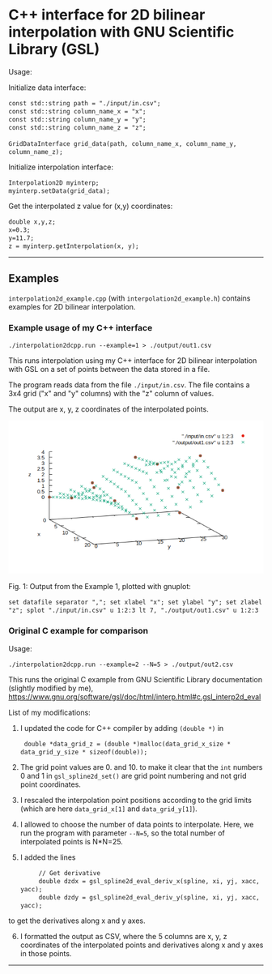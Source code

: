 # C++ interface for 2D bilinear interpolation with GNU Scientific Library (GSL)

Usage:

Initialize data interface:

    const std::string path = "./input/in.csv";
    const std::string column_name_x = "x";
    const std::string column_name_y = "y";
    const std::string column_name_z = "z";

    GridDataInterface grid_data(path, column_name_x, column_name_y, column_name_z);

Initialize interpolation interface:

    Interpolation2D myinterp;
    myinterp.setData(grid_data);

Get the interpolated z value for (x,y) coordinates: 

    double x,y,z;
    x=0.3;
    y=11.7;
    z = myinterp.getInterpolation(x, y);

--------------------

## Examples

`interpolation2d_example.cpp` (with `interpolation2d_example.h`) contains examples for 2D bilinear interpolation. 

### Example usage of my C++ interface

    ./interpolation2dcpp.run --example=1 > ./output/out1.csv

This runs interpolation using my C++ interface for 2D bilinear interpolation with GSL on a set of points between the data stored in a file. 

The program reads data from the file `./input/in.csv`. The file contains a 3x4 grid ("x" and "y" columns) with the "z" column of values. 

The output are x, y, z coordinates of the interpolated points.

<img src="./output/out1.png" alt="out1.csv"/>

Fig. 1: Output from the Example 1, plotted with gnuplot:

    set datafile separator ","; set xlabel "x"; set ylabel "y"; set zlabel "z"; splot "./input/in.csv" u 1:2:3 lt 7, "./output/out1.csv" u 1:2:3

### Original C example for comparison

Usage:

    ./interpolation2dcpp.run --example=2 --N=5 > ./output/out2.csv

This runs the original C example from GNU Scientific Library documentation (slightly modified by me), https://www.gnu.org/software/gsl/doc/html/interp.html#c.gsl_interp2d_eval

List of my modifications:

1. I updated the code for C++ compiler by adding `(double *)` in

        double *data_grid_z = (double *)malloc(data_grid_x_size * data_grid_y_size * sizeof(double));
        
2. The grid point values are 0. and 10. to make it clear that the `int` numbers 0 and 1 in `gsl_spline2d_set()` are grid point numbering and not grid point coordinates.

3. I rescaled the interpolation point positions according to the grid limits (which are here `data_grid_x[1]` and `data_grid_y[1]`).

4. I allowed to choose the number of data points to interpolate. Here, we run the program with parameter `--N=5`, so the total number of interpolated points is N*N=25.

5. I added the lines

            // Get derivative
            double dzdx = gsl_spline2d_eval_deriv_x(spline, xi, yj, xacc, yacc);
            double dzdy = gsl_spline2d_eval_deriv_y(spline, xi, yj, xacc, yacc);

to get the derivatives along x and y axes.

6. I formatted the output as CSV, where the 5 columns are x, y, z coordinates of the interpolated points and derivatives along x and y axes in those points.

---------

